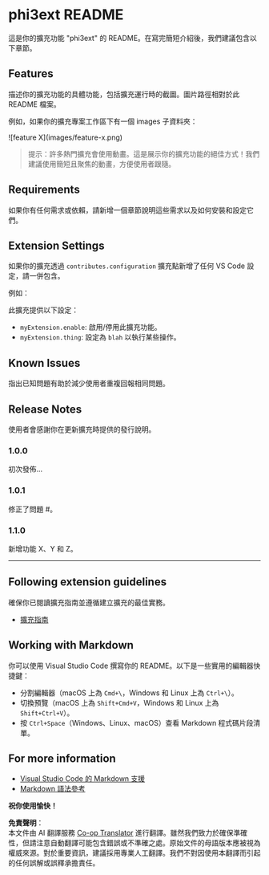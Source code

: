 <!--
CO_OP_TRANSLATOR_METADATA:
{
  "original_hash": "be0b2937160c486180ded27e4f14adeb",
  "translation_date": "2025-07-16T16:52:04+00:00",
  "source_file": "code/07.Lab/01/Apple/phi3ext/README.md",
  "language_code": "hk"
}
-->
# phi3ext README

這是你的擴充功能 "phi3ext" 的 README。在寫完簡短介紹後，我們建議包含以下章節。

## Features

描述你的擴充功能的具體功能，包括擴充運行時的截圖。圖片路徑相對於此 README 檔案。

例如，如果你的擴充專案工作區下有一個 images 子資料夾：

\!\[feature X\]\(images/feature-x.png\)

> 提示：許多熱門擴充會使用動畫。這是展示你的擴充功能的絕佳方式！我們建議使用簡短且聚焦的動畫，方便使用者跟隨。

## Requirements

如果你有任何需求或依賴，請新增一個章節說明這些需求以及如何安裝和設定它們。

## Extension Settings

如果你的擴充透過 `contributes.configuration` 擴充點新增了任何 VS Code 設定，請一併包含。

例如：

此擴充提供以下設定：

* `myExtension.enable`: 啟用/停用此擴充功能。
* `myExtension.thing`: 設定為 `blah` 以執行某些操作。

## Known Issues

指出已知問題有助於減少使用者重複回報相同問題。

## Release Notes

使用者會感謝你在更新擴充時提供的發行說明。

### 1.0.0

初次發佈...

### 1.0.1

修正了問題 #。

### 1.1.0

新增功能 X、Y 和 Z。

---

## Following extension guidelines

確保你已閱讀擴充指南並遵循建立擴充的最佳實務。

* [擴充指南](https://code.visualstudio.com/api/references/extension-guidelines?WT.mc_id=aiml-137032-kinfeylo)

## Working with Markdown

你可以使用 Visual Studio Code 撰寫你的 README。以下是一些實用的編輯器快捷鍵：

* 分割編輯器（macOS 上為 `Cmd+\`，Windows 和 Linux 上為 `Ctrl+\`）。
* 切換預覽（macOS 上為 `Shift+Cmd+V`，Windows 和 Linux 上為 `Shift+Ctrl+V`）。
* 按 `Ctrl+Space`（Windows、Linux、macOS）查看 Markdown 程式碼片段清單。

## For more information

* [Visual Studio Code 的 Markdown 支援](http://code.visualstudio.com/docs/languages/markdown?WT.mc_id=aiml-137032-kinfeylo)
* [Markdown 語法參考](https://help.github.com/articles/markdown-basics/)

**祝你使用愉快！**

**免責聲明**：  
本文件由 AI 翻譯服務 [Co-op Translator](https://github.com/Azure/co-op-translator) 進行翻譯。雖然我們致力於確保準確性，但請注意自動翻譯可能包含錯誤或不準確之處。原始文件的母語版本應被視為權威來源。對於重要資訊，建議採用專業人工翻譯。我們不對因使用本翻譯而引起的任何誤解或誤釋承擔責任。